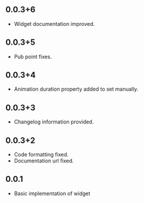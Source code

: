 ## 0.0.3+6

* Widget documentation improved.

## 0.0.3+5

* Pub point fixes.


## 0.0.3+4

* Animation duration property added to set manually.


## 0.0.3+3

* Changelog information provided.


## 0.0.3+2

* Code formatting fixed.
* Documentation url fixed.


## 0.0.1

* Basic implementation of widget
